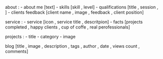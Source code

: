 about : 
    - about me [text]
    - skills [skill , level]
    - qualifications [title , session , ]
    - clients feedback [client name , image , feedback , client position]


service : 
    - service [icon , service title , descritpion]
    - facts [projects completed , happy clients , cup of coffe , real perofessionals]


projects : 
    - title
    - category
    - image


blog [title , image , description , tags , author , date , views count , comments]